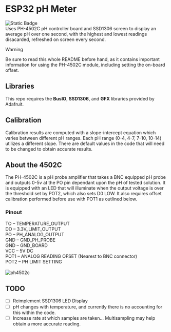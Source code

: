 # ESP32 pH Meter
![Static Badge](https://img.shields.io/badge/Status-Development/Unreleased-yellow) <br>
Uses PH-4502C pH controller board and SSD1306 screen to display an average pH over one second, with the highest and lowest readings disacarded, refreshed on screen every second.

> [!WARNING]
> Be sure to read this whole README before hand, as it contains important information for using the PH-4502C module, including setting the on-board offset.

## Libraries
This repo requires the **BusIO**, **SSD1306**, and **GFX** libraries provided by Adafruit.

## Calibration
Calibration results are computed with a slope-intercept equation which varies between different pH ranges. Each pH range (0-4, 4-7, 7-10, 10-14) utilizes a different slope. There are default values in the code that will need to be changed to obtain accurate results.

## About the 4502C
The PH-4502C is a pH probe amplifier that takes a BNC equipped pH probe and outputs 0-5v at the PO pin dependant upon the pH of tested solution. It is equipped with an LED that will illuminate when the output voltage is over the threshold set by POT2, which also sets D0 LOW. It also requires offset calibration performed before use with POT1 as outlined below. <br>

### Pinout
TO – TEMPERATURE_OUTPUT<br>
DO – 3.3V_LIMIT_OUTPUT<br>
PO – PH_ANALOG_OUTPUT<br>
GND – GND_PH_PROBE<br>
GND – GND_BOARD<br>
VCC – 5V DC<br>
POT1 – ANALOG READING OFSET (Nearest to BNC connector)<br>
POT2 – PH LIMIT SETTING<br>
<br>
![ph4502c](https://github.com/Darkl0ud/ESP32_pH_Meter/blob/main/README/ph4502c.jpg)

## TODO
- [ ] Reimplement SSD1306 LED Display
- [ ] pH changes with temperature, and currently there is no accounting for this within the code.
- [ ] Increase rate at which samples are taken... Multisampling may help obtain a more accurate reading.
